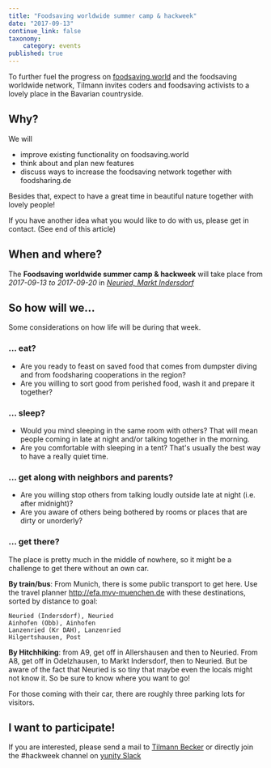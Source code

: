 ```yaml
---
title: "Foodsaving worldwide summer camp & hackweek"
date: "2017-09-13"
continue_link: false
taxonomy:
    category: events
published: true
---
```


To further fuel the progress on [foodsaving.world](https://foodsaving.world) and the foodsaving worldwide network, Tilmann invites coders and foodsaving activists to a lovely place in the Bavarian countryside.

## Why?

We will

- improve existing functionality on foodsaving.world
- think about and plan new features
- discuss ways to increase the foodsaving network together with foodsharing.de

Besides that, expect to have a great time in beautiful nature together with lovely people!

If you have another idea what you would like to do with us, please get in contact. (See end of this article)

## When and where?

The **Foodsaving worldwide summer camp & hackweek** will take place from _2017-09-13 to 2017-09-20_ in [_Neuried, Markt Indersdorf_](https://goo.gl/maps/Wn8j7sND18J2)

## So how will we...

Some considerations on how life will be during that week.

### ... eat?

- Are you ready to feast on saved food that comes from dumpster diving and from foodsharing cooperations in the region?
- Are you willing to sort good from perished food, wash it and prepare it together?

### ... sleep?

- Would you mind sleeping in the same room with others? That will mean people coming in late at night and/or talking together in the morning.
- Are you comfortable with sleeping in a tent? That's usually the best way to have a really quiet time.

### ... get along with neighbors and parents?

- Are you willing stop others from talking loudly outside late at night (i.e. after midnight)?
- Are you aware of others being bothered by rooms or places that are dirty or unorderly?


### ... get there?

The place is pretty much in the middle of nowhere, so it might be a challenge to get there without an own car.

**By train/bus**: From Munich, there is some public transport to get here. Use the travel planner http://efa.mvv-muenchen.de with these destinations, sorted by distance to goal:

    Neuried (Indersdorf), Neuried
    Ainhofen (Obb), Ainhofen
    Lanzenried (Kr DAH), Lanzenried
    Hilgertshausen, Post

**By Hitchhiking**: from A9, get off in Allershausen and then to Neuried.
From A8, get off in Odelzhausen, to Markt Indersdorf, then to Neuried.
But be aware of the fact that Neuried is so tiny that maybe even the locals might not know it. So be sure to know where you want to go!

For those coming with their car, there are roughly three parking lots for visitors.


## I want to participate!

If you are interested, please send a mail to [Tilmann Becker](mailto:tilmann.becker@gmail.com) or directly join the #hackweek channel on [yunity Slack](https://slackin.yunity.org)
